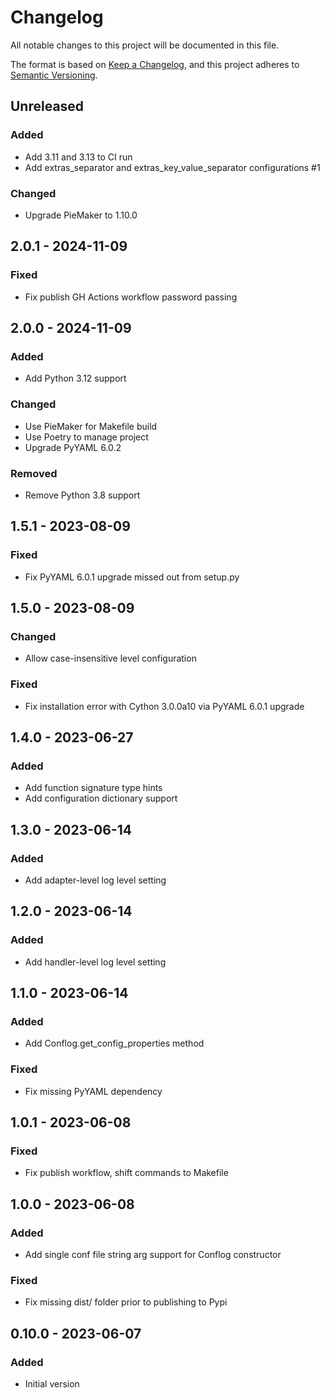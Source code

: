 # Changelog

All notable changes to this project will be documented in this file.

The format is based on [Keep a Changelog](https://keepachangelog.com/en/1.0.0/),
and this project adheres to [Semantic Versioning](https://semver.org/spec/v2.0.0.html).

## Unreleased

### Added
- Add 3.11 and 3.13 to CI run
- Add extras_separator and extras_key_value_separator configurations #1

### Changed
- Upgrade PieMaker to 1.10.0

## 2.0.1 - 2024-11-09
### Fixed
- Fix publish GH Actions workflow password passing

## 2.0.0 - 2024-11-09
### Added
- Add Python 3.12 support

### Changed
- Use PieMaker for Makefile build
- Use Poetry to manage project
- Upgrade PyYAML 6.0.2

### Removed
- Remove Python 3.8 support

## 1.5.1 - 2023-08-09
### Fixed
- Fix PyYAML 6.0.1 upgrade missed out from setup.py

## 1.5.0 - 2023-08-09
### Changed
- Allow case-insensitive level configuration

### Fixed
- Fix installation error with Cython 3.0.0a10 via PyYAML 6.0.1 upgrade

## 1.4.0 - 2023-06-27
### Added
- Add function signature type hints
- Add configuration dictionary support

## 1.3.0 - 2023-06-14
### Added
- Add adapter-level log level setting

## 1.2.0 - 2023-06-14
### Added
- Add handler-level log level setting

## 1.1.0 - 2023-06-14
### Added
- Add Conflog.get_config_properties method

### Fixed
- Fix missing PyYAML dependency

## 1.0.1 - 2023-06-08
### Fixed
- Fix publish workflow, shift commands to Makefile

## 1.0.0 - 2023-06-08
### Added
- Add single conf file string arg support for Conflog constructor

### Fixed
- Fix missing dist/ folder prior to publishing to Pypi

## 0.10.0 - 2023-06-07
### Added
- Initial version
